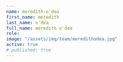 ```yaml
---
name: meredith-o'dea
first_name: meredith
last_name: o'dea
full_name: meredith o'dea
role: 
image: "/assets/img/team/meredithodea.jpg"
active: true
# published: true
---
```

